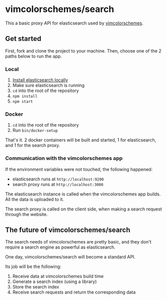 # vimcolorschemes/search

This a basic proxy API for elasticsearch used by
[vimcolorschemes](https://github.com/vimcolorschemes/vimcolorschemes).

## Get started

First, fork and clone the project to your machine. Then, choose one of the 2
paths below to run the app.

### Local

1. [Install elasticsearch locally](https://www.elastic.co/start)
2. Make sure elasticsearch is running
3. `cd` into the root of the repository
4. `npm install`
5. `npm start`

### Docker

1. `cd` into the root of the repository
2. Run `bin/docker-setup`

That's it. 2 docker containers will be built and started, 1 for elasticsearch,
and 1 for the search proxy.

### Communication with the vimcolorschemes app

If the environment variables were not touched, the following happened:

- elasticsearch runs at `http://localhost:9200`
- search proxy runs at `http://localhost:3000`

The elasticsearch instance is called when the vimcolorschemes app builds. All the
data is uploaded to it.

The search proxy is called on the client side, when making a search request
through the website.

## The future of vimcolorschemes/search

The search needs of vimcolorschemes are pretty basic, and they don't require
a search engine as powerful as elasticsearch.

One day, vimcolorschemes/search will become a standard API.

Its job will be the following:

1. Receive data at vimcolorschemes build time
2. Generate a search index (using a library)
3. Store the search index
4. Receive search requests and return the corresponding data
